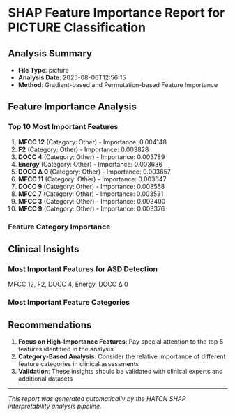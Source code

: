 # SHAP Feature Importance Report for PICTURE Classification

## Analysis Summary
- **File Type**: picture
- **Analysis Date**: 2025-08-06T12:56:15
- **Method**: Gradient-based and Permutation-based Feature Importance

## Feature Importance Analysis

### Top 10 Most Important Features
1. **MFCC 12** (Category: Other) - Importance: 0.004148
2. **F2** (Category: Other) - Importance: 0.003828
3. **DOCC 4** (Category: Other) - Importance: 0.003789
4. **Energy** (Category: Other) - Importance: 0.003686
5. **DOCC Δ 0** (Category: Other) - Importance: 0.003657
6. **MFCC 11** (Category: Other) - Importance: 0.003647
7. **DOCC 9** (Category: Other) - Importance: 0.003558
8. **MFCC 7** (Category: Other) - Importance: 0.003531
9. **MFCC 3** (Category: Other) - Importance: 0.003400
10. **MFCC 9** (Category: Other) - Importance: 0.003376

### Feature Category Importance

## Clinical Insights

### Most Important Features for ASD Detection
MFCC 12, F2, DOCC 4, Energy, DOCC Δ 0

### Most Important Feature Categories


## Recommendations

1. **Focus on High-Importance Features**: Pay special attention to the top 5 features identified in the analysis
2. **Category-Based Analysis**: Consider the relative importance of different feature categories in clinical assessments
3. **Validation**: These insights should be validated with clinical experts and additional datasets

---
*This report was generated automatically by the HATCN SHAP interpretability analysis pipeline.*
